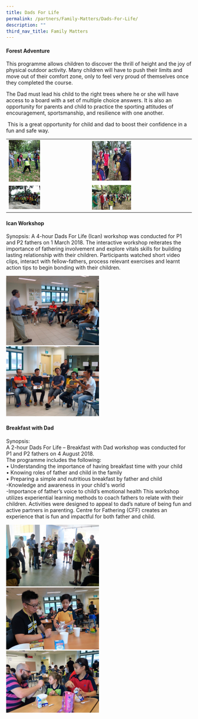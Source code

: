 ```yaml
---
title: Dads For Life
permalink: /partners/Family-Matters/Dads-For-Life/
description: ""
third_nav_title: Family Matters
---
```

#### Forest Adventure

This programme allows children to discover the thrill of height and the joy of physical outdoor activity. Many children will have to push their limits and move out of their comfort zone, only to feel very proud of themselves once they completed the course.  

The Dad must lead his child to the right trees where he or she will have access to a board with a set of multiple choice answers. It is also an opportunity for parents and child to practice the sporting attitudes of encouragement, sportsmanship, and resilience with one another.

 This is a great opportunity for child and dad to boost their confidence in a fun and safe way.
 
|  |  |
|---|---|
| <img src="/images/dfl1.png" style="width:40%"> | <img src="/images/dfl2.png" style="width:40%"> |
| <img src="/images/dfl3.png" style="width:40%"> | <img src="/images/dfl4.png" style="width:40%"> |
 
 
####  Ican Workshop

Synopsis: A 4-hour Dads For Life (Ican) workshop was conducted for P1 and P2 fathers on 1 March 2018. The interactive workshop reiterates the importance of fathering involvement and explore vitals skills for building lasting relationship with their children. Participants watched short video clips, interact with fellow-fathers, process relevant exercises and learnt action tips to begin bonding with their children.

<img src="/images/dfl5.png" style="width:50%">

<img src="/images/dfl6.png" style="width:50%">

#### Breakfast with Dad
 

Synopsis:  
A 2-hour Dads For Life – Breakfast with Dad workshop was conducted for P1 and P2 fathers on 4 August 2018.  
The programme includes the following:  
• Understanding the importance of having breakfast time with your child  
• Knowing roles of father and child in the family  
• Preparing a simple and nutritious breakfast by father and child  
\-Knowledge and awareness in your child's world  
\-Importance of father’s voice to child’s emotional health This workshop utilizes experiential learning methods to coach fathers to relate with their children. Activities were designed to appeal to dad’s nature of being fun and active partners in parenting. Centre for Fathering (CFF) creates an experience that is fun and impactful for both father and child.

<img src="/images/dfl7.png" style="width:50%">

<img src="/images/dfl8.png" style="width:50%">

<img src="/images/dfl9.png" style="width:50%">
 
